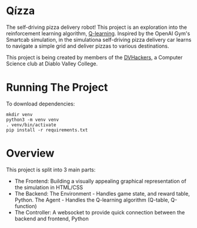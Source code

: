 # Qízza
The self-driving pizza delivery robot! This project is an exploration into the reinforcement learning algorithm, [Q-learning](https://en.wikipedia.org/wiki/Q-learning). Inspired by the OpenAI Gym's Smartcab simulation, in the simulationa self-driving pizza delivery car learns to navigate a simple grid and deliver pizzas to various destinations.

This project is being created by members of the [DVHackers](http://www.dvhackers.com), a Computer Science club at Diablo Valley College.

# Running The Project
To download dependencies:
```
mkdir venv
python3 -m venv venv
. venv/bin/activate
pip install -r requirements.txt
```

# Overview
This project is split into 3 main parts:
* The Frontend: Building a visually appealing graphical representation of the simulation in HTML/CSS
* The Backend: The Environment - Handles game state, and reward table, Python. The Agent - Handles the Q-learning algorithm (Q-table, Q-function)
* The Controller: A websocket to provide quick connection between the backend and frontend, Python
